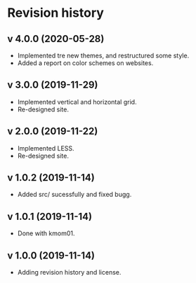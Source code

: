 Revision history
=========================

v 4.0.0 (2020-05-28)
---------------------

* Implemented tre new themes, and restructured some style.
* Added a report on color schemes on websites.


v 3.0.0 (2019-11-29)
-------------------------

* Implemented vertical and horizontal grid.
* Re-designed site.



v 2.0.0 (2019-11-22)
-------------------------

* Implemented LESS.
* Re-designed site.



v 1.0.2 (2019-11-14)
-------------------------

* Added src/ sucessfully and fixed bugg.



v 1.0.1 (2019-11-14)
-------------------------

* Done with kmom01.



v 1.0.0 (2019-11-14)
-------------------------

* Adding revision history and license.
